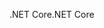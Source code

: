 <span data-ttu-id="3603e-101">.NET Core</span><span class="sxs-lookup"><span data-stu-id="3603e-101">.NET Core</span></span>